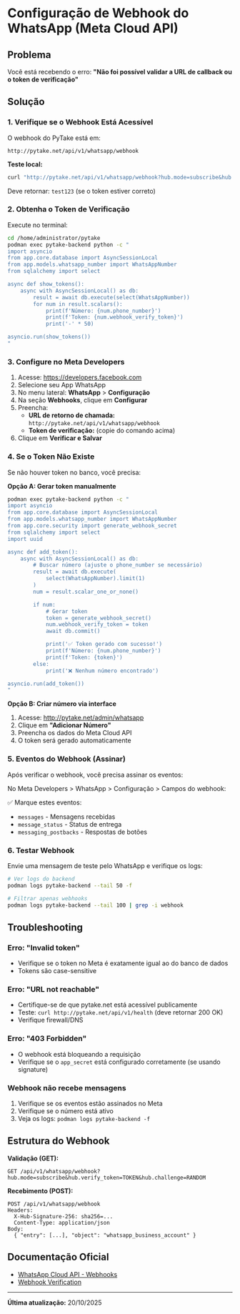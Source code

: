 # Configuração de Webhook do WhatsApp (Meta Cloud API)

## Problema

Você está recebendo o erro: **"Não foi possível validar a URL de callback ou o token de verificação"**

## Solução

### 1. Verifique se o Webhook Está Acessível

O webhook do PyTake está em:
```
http://pytake.net/api/v1/whatsapp/webhook
```

**Teste local:**
```bash
curl "http://pytake.net/api/v1/whatsapp/webhook?hub.mode=subscribe&hub.verify_token=SEU_TOKEN&hub.challenge=test123"
```

Deve retornar: `test123` (se o token estiver correto)

### 2. Obtenha o Token de Verificação

Execute no terminal:
```bash
cd /home/administrator/pytake
podman exec pytake-backend python -c "
import asyncio
from app.core.database import AsyncSessionLocal
from app.models.whatsapp_number import WhatsAppNumber
from sqlalchemy import select

async def show_tokens():
    async with AsyncSessionLocal() as db:
        result = await db.execute(select(WhatsAppNumber))
        for num in result.scalars():
            print(f'Número: {num.phone_number}')
            print(f'Token: {num.webhook_verify_token}')
            print('-' * 50)

asyncio.run(show_tokens())
"
```

### 3. Configure no Meta Developers

1. Acesse: https://developers.facebook.com
2. Selecione seu App WhatsApp
3. No menu lateral: **WhatsApp** > **Configuração**
4. Na seção **Webhooks**, clique em **Configurar**
5. Preencha:
   - **URL de retorno de chamada:** `http://pytake.net/api/v1/whatsapp/webhook`
   - **Token de verificação:** (copie do comando acima)
6. Clique em **Verificar e Salvar**

### 4. Se o Token Não Existe

Se não houver token no banco, você precisa:

**Opção A: Gerar token manualmente**
```bash
podman exec pytake-backend python -c "
import asyncio
from app.core.database import AsyncSessionLocal
from app.models.whatsapp_number import WhatsAppNumber
from app.core.security import generate_webhook_secret
from sqlalchemy import select
import uuid

async def add_token():
    async with AsyncSessionLocal() as db:
        # Buscar número (ajuste o phone_number se necessário)
        result = await db.execute(
            select(WhatsAppNumber).limit(1)
        )
        num = result.scalar_one_or_none()

        if num:
            # Gerar token
            token = generate_webhook_secret()
            num.webhook_verify_token = token
            await db.commit()

            print('✅ Token gerado com sucesso!')
            print(f'Número: {num.phone_number}')
            print(f'Token: {token}')
        else:
            print('❌ Nenhum número encontrado')

asyncio.run(add_token())
"
```

**Opção B: Criar número via interface**
1. Acesse: http://pytake.net/admin/whatsapp
2. Clique em **"Adicionar Número"**
3. Preencha os dados do Meta Cloud API
4. O token será gerado automaticamente

### 5. Eventos do Webhook (Assinar)

Após verificar o webhook, você precisa assinar os eventos:

No Meta Developers > WhatsApp > Configuração > Campos do webhook:

✅ Marque estes eventos:
- `messages` - Mensagens recebidas
- `message_status` - Status de entrega
- `messaging_postbacks` - Respostas de botões

### 6. Testar Webhook

Envie uma mensagem de teste pelo WhatsApp e verifique os logs:

```bash
# Ver logs do backend
podman logs pytake-backend --tail 50 -f

# Filtrar apenas webhooks
podman logs pytake-backend --tail 100 | grep -i webhook
```

## Troubleshooting

### Erro: "Invalid token"
- Verifique se o token no Meta é exatamente igual ao do banco de dados
- Tokens são case-sensitive

### Erro: "URL not reachable"
- Certifique-se de que pytake.net está acessível publicamente
- Teste: `curl http://pytake.net/api/v1/health` (deve retornar 200 OK)
- Verifique firewall/DNS

### Erro: "403 Forbidden"
- O webhook está bloqueando a requisição
- Verifique se o `app_secret` está configurado corretamente (se usando signature)

### Webhook não recebe mensagens
1. Verifique se os eventos estão assinados no Meta
2. Verifique se o número está ativo
3. Veja os logs: `podman logs pytake-backend -f`

## Estrutura do Webhook

**Validação (GET):**
```
GET /api/v1/whatsapp/webhook?hub.mode=subscribe&hub.verify_token=TOKEN&hub.challenge=RANDOM
```

**Recebimento (POST):**
```
POST /api/v1/whatsapp/webhook
Headers:
  X-Hub-Signature-256: sha256=...
  Content-Type: application/json
Body:
  { "entry": [...], "object": "whatsapp_business_account" }
```

## Documentação Oficial

- [WhatsApp Cloud API - Webhooks](https://developers.facebook.com/docs/whatsapp/cloud-api/webhooks)
- [Webhook Verification](https://developers.facebook.com/docs/graph-api/webhooks/getting-started#verification-requests)

---

**Última atualização:** 20/10/2025
